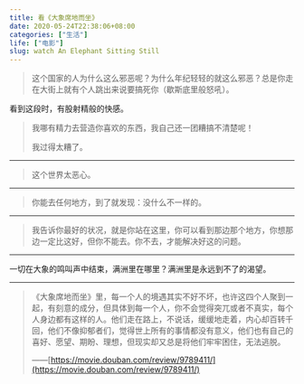```yaml
---
title: 看《大象席地而坐》
date: 2020-05-24T22:38:06+08:00
categories: ["生活"]
life: ["电影"]
slug: watch An Elephant Sitting Still
---
```


> 这个国家的人为什么这么邪恶呢？为什么年纪轻轻的就这么邪恶？总是你走在大街上就有个人跳出来说要搞死你（歇斯底里般怒吼）。

看到这段时，有股射精般的快感。

> 我哪有精力去营造你喜欢的东西，我自己还一团糟搞不清楚呢！
>
> 我过得太糟了。

---

> 这个世界太恶心。

---

> 你能去任何地方，到了就发现：没什么不一样的。

---

>  我告诉你最好的状况，就是你站在这里，你可以看到那边那个地方，你想那边一定比这好，但你不能去。你不去，才能解决好这的问题。

---

一切在大象的鸣叫声中结束，满洲里在哪里？满洲里是永远到不了的渴望。

---

> 《大象席地而坐》里，每一个人的境遇其实不好不坏，也许这四个人聚到一起，有刻意的成分，但具体到每一个人，你不会觉得突兀或者不真实，每个人身边都有这样的人。他们走在路上，不说话，缓缓地走着，内心却百转千回，他们不像抑郁者们，觉得世上所有的事情都没有意义，他们也有自己的喜好、愿望、期盼、理想，但现实却又总是将他们牢牢困住，无法逃脱。
>
> ——[https://movie.douban.com/review/9789411/](https://movie.douban.com/review/9789411/)